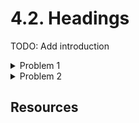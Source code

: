 # 4.2. Headings

TODO: Add introduction

<details>
    <summary>Problem 1</summary>

    TODO: Add problem description

    Missing h tags

    <details>
        <summary>Solution</summary>
        TODO: Add solution
    </details>

</details>

<details>
    <summary>Problem 2</summary>

    TODO: Add problem description

    Skipping h tags levels

    <details>
        <summary>Solution</summary>
        TODO: Add solution
    </details>

</details>

## Resources
